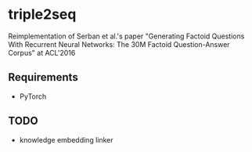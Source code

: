 # triple2seq
Reimplementation of Serban et al.'s paper "Generating Factoid Questions With Recurrent Neural Networks: The 30M Factoid Question-Answer Corpus" at ACL'2016

## Requirements

* PyTorch

## TODO

* knowledge embedding linker

